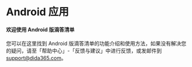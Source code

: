 # Android 应用

#### 欢迎使用 Android 版滴答清单

您可以在这里找到 Android 版滴答清单的功能介绍和使用方法，如果没有解决您的疑问，请至「帮助中心」-「反馈与建议」中进行反馈，或发邮件到 support@dida365.com。

